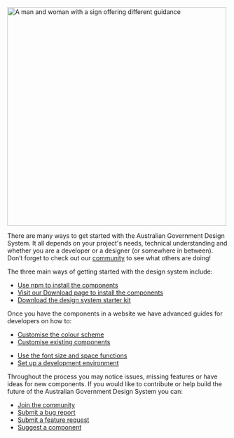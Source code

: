 <img src="/assets/img/artwork-getting-started.png" alt="A man and woman with a sign offering different guidance" width="500"/>

There are many ways to get started with the Australian Government Design System. It all depends on your project's needs, technical understanding and whether you are a developer or a designer (or somewhere in between). Don’t forget to check out our [community](https://community.digital.gov.au/c/designsystem) to see what others are doing!

The three main ways of getting started with the design system include:

- [Use npm to install the components](get-started/npm-install)
- [Visit our Download page to install the components](get-started/download-page)
- [Download the design system starter kit](get-started/starter-kit)
<!-- - [Design assets in sketch](get-started/design-assets) -->

Once you have the components in a website we have advanced guides for developers on how to:

- [Customise the colour scheme](get-started/customise-color)
- [Customise existing components](get-started/customise-components)
<!-- - [Create new components](get-started/create-components) -->
- [Use the font size and space functions](get-started/font-size-space)
- [Set up a development environment](get-started/development-environment)

Throughout the process you may notice issues, missing features or have ideas for new components. If you would like to contribute or help build the future of the Australian Government Design System you can:

- [Join the community](/community)
- [Submit a bug report](https://github.com/govau/uikit/issues/new?template=----bug-report.md)
- [Submit a feature request](https://github.com/govau/uikit/issues/new?template=---feature-request.md)
- [Suggest a component](https://community.digital.gov.au/c/designsystem/suggest-a-component)
